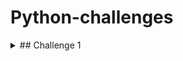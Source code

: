 # Python-challenges

<details>
  <summary> ## Challenge 1 </summary>
  Problems on Object Oriented Programming using Python
  1. Create a class with name StringClass whihc should take string as an input from constructor. <br/>
  It should have a method to return length of the string. <br/>
  Another method to convert string to list of characters. <br/>
  
  2. Create a class PairsPossible which should inherit StringClass. <br/>
  It should have a method to store the list of all possible pairs formed. <br/>
  Another method to print the stored pairs seperated by space. <br/>
  
  3. Create a class SearchCommonElements which should take string as an input from constructor. <br/>
  Create a method to find common elements from strings taken from StringClass and PairsPossible classes. <br/>
  Return the answer in a list. <br/>
  
  4. Create a class EqualSumPairs to generate the count of total paris formed by PairsPossible class. <br/>
  Print the output for SearchCommonElements and EqualSumPairs classes. <br/>
</details>
